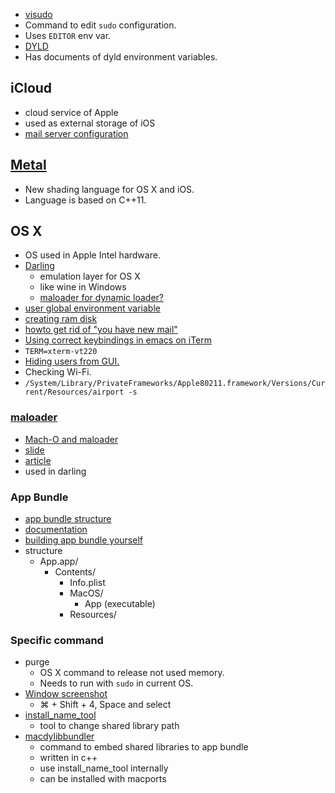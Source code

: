 * [visudo](http://www.sudo.ws/visudo.man.html)
 * Command to edit `sudo` configuration.
 * Uses `EDITOR` env var.
* [DYLD](https://developer.apple.com/library/mac/documentation/Darwin/Reference/ManPages/man1/dyld.1.html)
 * Has documents of dyld environment variables.

## iCloud
* cloud service of Apple
* used as external storage of iOS
* [mail server configuration](http://support.apple.com/kb/HT4864)


## [Metal](https://developer.apple.com/library/prerelease/ios/documentation/Metal/Reference/MetalShadingLanguageGuide/Introduction/Introduction.html)
* New shading language for OS X and iOS.
* Language is based on C++11.

## OS X
* OS used in Apple Intel hardware.
* [Darling](http://darling.dolezel.info/en/Darling)
  * emulation layer for OS X
  * like wine in Windows
  * [maloader for dynamic loader?](https://github.com/shinh/maloader)
* [user global environment variable](http://news.mynavi.jp/column/osxhack/083/index.html)
* [creating ram disk](http://blog.dateofrock.com/2010/02/osxram.html)
* [howto get rid of "you have new mail"](http://superuser.com/questions/149282/safely-get-rid-of-you-have-new-mail-in-var-mail-on-a-mac)
* [Using correct keybindings in emacs on iTerm](http://stackoverflow.com/questions/10871745/shift-up-arrow-doesnt-highlight-text-emacs-iterm2)
 * `TERM=xterm-vt220`
* [Hiding users from GUI.](http://support.apple.com/kb/HT5017)
* Checking Wi-Fi.
 * `/System/Library/PrivateFrameworks/Apple80211.framework/Versions/Current/Resources/airport -s`

### [maloader](https://github.com/shinh/maloader)
* [Mach-O and maloader](http://d.hatena.ne.jp/shinichiro_h/touch/20110428/1304002959)
* [slide](http://shinh.skr.jp/slide/ldmac/000.html)
* [article](http://d.hatena.ne.jp/shinichiro_h/touch/20110316#1300238828)
* used in darling

### App Bundle
* [app bundle structure](https://developer.apple.com/library/mac/documentation/CoreFoundation/Conceptual/CFBundles/BundleTypes/BundleTypes.html#//apple_ref/doc/uid/10000123i-CH101-SW19)
* [documentation](https://developer.apple.com/library/mac/documentation/CoreFoundation/Conceptual/CFBundles/Introduction/Introduction.html)
* [building app bundle yourself](http://stackoverflow.com/questions/1596945/building-osx-app-bundle)
* structure
  * App.app/
    * Contents/
      * Info.plist
      * MacOS/
        * App (executable)
      * Resources/

### Specific command
* purge
  * OS X command to release not used memory.
  * Needs to run with `sudo` in current OS.
* [Window screenshot](http://blog.goo.ne.jp/vallie/e/bf986a23f617dde56ac9c9e11df0c6c8)
  * ⌘ + Shift + 4, Space and select
* [install_name_tool](https://developer.apple.com/library/mac/documentation/Darwin/Reference/Manpages/man1/install_name_tool.1.html)
  * tool to change shared library path
* [macdylibbundler](http://macdylibbundler.sourceforge.net/)
  * command to embed shared libraries to app bundle
  * written in c++
  * use install_name_tool internally
  * can be installed with macports
